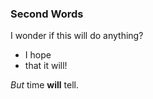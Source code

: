<!--
title: thing
date: 2017-01-01
-->

### Second Words

I wonder if this will do anything?

- I hope
- that it will!

*But* time **will** tell.
